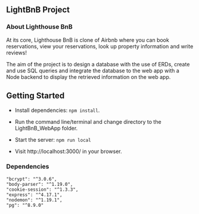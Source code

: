 
## LightBnB Project

### About Lighthouse BnB

At its core, Lighthouse BnB is clone of Airbnb where you can book reservations, view your reservations, look up property information and write reviews! 

The aim of the project is to design a database with the use of ERDs, create and use SQL queries and integrate the database to the web app with a Node backend to display the retrieved information on the web app.

## Getting Started

- Install dependencies: `npm install`.

- Run the command line/terminal and change directory to the LightBnB_WebApp folder.

- Start the server: `npm run local`
- Visit http://localhost:3000/ in your browser.

### Dependencies
    "bcrypt": "^3.0.6",
    "body-parser": "^1.19.0",
    "cookie-session": "^1.3.3",
    "express": "^4.17.1",
    "nodemon": "^1.19.1",
    "pg": "^8.9.0"



